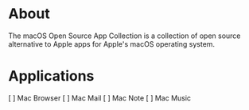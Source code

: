 # About
The macOS Open Source App Collection is a collection of open source alternative to Apple apps for Apple's macOS operating system.

# Applications
[  ] Mac Browser
[  ] Mac Mail
[  ] Mac Note
[  ] Mac Music
